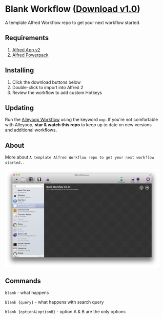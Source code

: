 Blank Workflow ([Download v1.0](https://raw.github.com/willfarrell/alfred-blank-workflow/master/Blank%20Workflow.alfredworkflow))
=====================

A template Alfred Workflow repo to get your next workflow started.

## Requirements
1. [Alfred App v2](http://www.alfredapp.com/#download)
1. [Alfred Powerpack](https://buy.alfredapp.com/)

## Installing
1. Click the download buttons below
2. Double-click to import into Alfred 2
3. Review the workflow to add custom Hotkeys

## Updating
Run the [Alleyoop Workflow](http://www.alfredforum.com/topic/1582-alleyoop-update-alfred-workflows/) using the keyword `oop`. If you're not comfortable with Alleyoop, **star & watch this repo** to keep up to date on new versions and additional workflows.

## About
More about `A template Alfred Workflow repo to get your next workflow started.`.

![alt text][alfred]

## Commands
`blank` - what happens

`blank {query}` - what happens with search query

`blank {optionA|optionB}` - option A & B are the only options

[alfred]: ./screenshots/alfred.png "Blank Workflow"